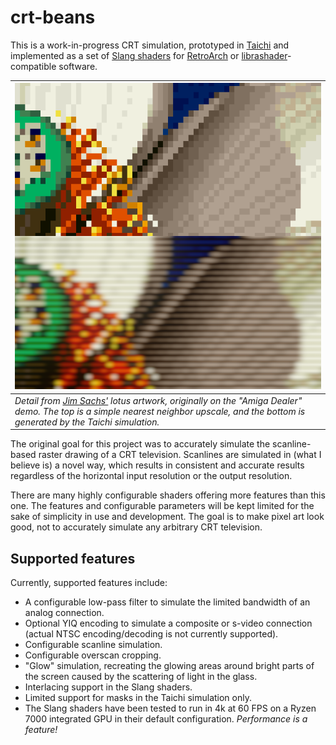 # crt-beans

This is a work-in-progress CRT simulation, prototyped in [Taichi](https://www.taichi-lang.org/) and implemented as a set of [Slang shaders](https://github.com/libretro/slang-shaders) for [RetroArch](https://github.com/libretro/RetroArch) or [librashader](https://github.com/SnowflakePowered/librashader)-compatible software.

|![Lotus image comparison](lotus-comparison.png)|
|---|
|_Detail from [Jim Sachs'](https://amiga.lychesis.net/artists/JimSachs.html) lotus artwork, originally on the "Amiga Dealer" demo. The top is a simple nearest neighbor upscale, and the bottom is generated by the Taichi simulation._|

The original goal for this project was to accurately simulate the scanline-based raster drawing of a CRT television. Scanlines are simulated in (what I believe is) a novel way, which results in consistent and accurate results regardless of the horizontal input resolution or the output resolution.

There are many highly configurable shaders offering more features than this one. The features and configurable parameters will be kept limited for the sake of simplicity in use and development. The goal is to make pixel art look good, not to accurately simulate any arbitrary CRT television.

## Supported features

Currently, supported features include:
* A configurable low-pass filter to simulate the limited bandwidth of an analog connection.
* Optional YIQ encoding to simulate a composite or s-video connection (actual NTSC encoding/decoding is not currently supported).
* Configurable scanline simulation.
* Configurable overscan cropping.
* "Glow" simulation, recreating the glowing areas around bright parts of the screen caused by the scattering of light in the glass.
* Interlacing support in the Slang shaders.
* Limited support for masks in the Taichi simulation only.
* The Slang shaders have been tested to run in 4k at 60 FPS on a Ryzen 7000 integrated GPU in their default configuration. _Performance is a feature!_
